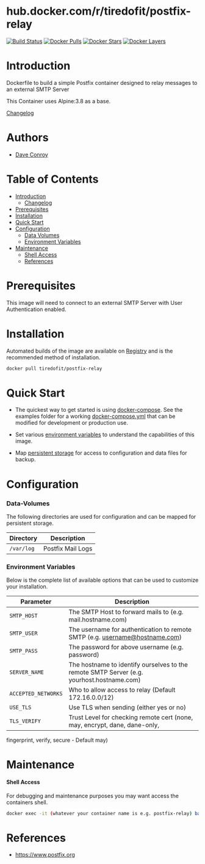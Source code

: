 # hub.docker.com/r/tiredofit/postfix-relay

[![Build Status](https://img.shields.io/docker/build/tiredofit/postfix-relay.svg)](https://hub.docker.com/r/tiredofit/postfix-relay)
[![Docker Pulls](https://img.shields.io/docker/pulls/tiredofit/postfix-relay.svg)](https://hub.docker.com/r/tiredofit/postfix-relay)
[![Docker Stars](https://img.shields.io/docker/stars/tiredofit/postfix-relay.svg)](https://hub.docker.com/r/tiredofit/postfix-relay)
[![Docker 
Layers](https://images.microbadger.com/badges/image/tiredofit/postfix-relay.svg)](https://microbadger.com/images/tiredofit/postfix-relay)


# Introduction

Dockerfile to build a simple Postfix container designed to relay messages to an external SMTP Server

This Container uses Alpine:3.8 as a base.

[Changelog](CHANGELOG.md)

# Authors

- [Dave Conroy](https://github.com/tiredofit)

# Table of Contents

- [Introduction](#introduction)
    - [Changelog](CHANGELOG.md)
- [Prerequisites](#prerequisites)
- [Installation](#installation)
- [Quick Start](#quick-start)
- [Configuration](#configuration)
    - [Data Volumes](#data-volumes)
    - [Environment Variables](#environmentvariables)   
- [Maintenance](#maintenance)
    - [Shell Access](#shell-access)
   - [References](#references)

# Prerequisites

This image will need to connect to an external SMTP Server with User Authentication enabled.


# Installation

Automated builds of the image are available on [Registry](https://hub.docker.com/r/tiredofit/postfix-relay) and is the recommended method of installation.


```bash
docker pull tiredofit/postfix-relay
```

# Quick Start

* The quickest way to get started is using [docker-compose](https://docs.docker.com/compose/). See the examples folder for a working [docker-compose.yml](examples/docker-compose.yml) that can be modified for development or production use.

* Set various [environment variables](#environment-variables) to understand the capabilities of this image.
* Map [persistent storage](#data-volumes) for access to configuration and data files for backup.

# Configuration

### Data-Volumes

The following directories are used for configuration and can be mapped for persistent storage.

| Directory | Description |
|-----------|-------------|
| `/var/log` | Postfix Mail Logs |


### Environment Variables

Below is the complete list of available options that can be used to customize your installation.

| Parameter | Description |
|-----------|-------------|
| `SMTP_HOST` | The SMTP Host to forward mails to (e.g. mail.hostname.com) |
| `SMTP_USER` | The username for authentication to remote SMTP (e.g. username@hostname.com) |
| `SMTP_PASS` | The password for above username (e.g. password) |
| `SERVER_NAME` | The hostname to identify ourselves to the remote SMTP Server (e.g. yourhost.hostname.com) |
| `ACCEPTED_NETWORKS` | Who to allow access to relay (Default 172.16.0.0/12)
| `USE_TLS` | Use TLS when sending (either yes or no)
| `TLS_VERIFY` | Trust Level for checking remote cert (none, may, encrypt, dane, dane-only, 
fingerprint, verify, secure - Default may)


# Maintenance
#### Shell Access

For debugging and maintenance purposes you may want access the containers shell. 

```bash
docker exec -it (whatever your container name is e.g. postfix-relay) bash
```

# References

* https://www.postfix.org


